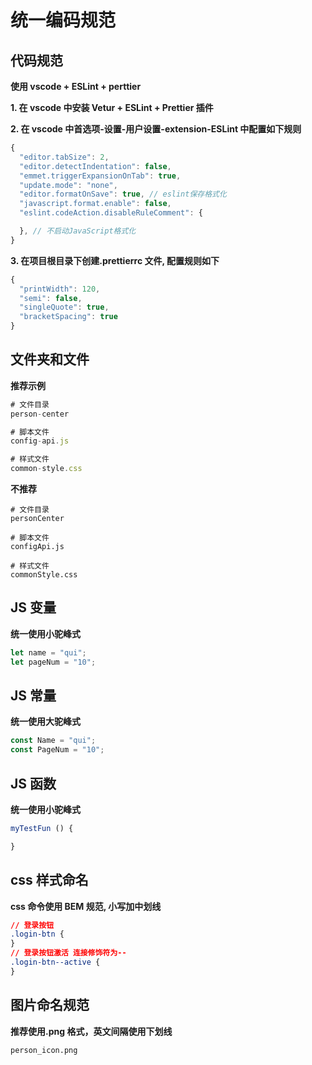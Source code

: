 # 统一编码规范

## 代码规范

**<p class="tip-color"><i class="fa fa-lightbulb-o"></i> 使用 vscode + ESLint + perttier</p>**

**<p>1. 在 vscode 中安装 Vetur + ESLint + Prettier 插件</p>**
**<p>2. 在 vscode 中首选项-设置-用户设置-extension-ESLint 中配置如下规则</p>**

```js
{
  "editor.tabSize": 2,
  "editor.detectIndentation": false,
  "emmet.triggerExpansionOnTab": true,
  "update.mode": "none",
  "editor.formatOnSave": true, // eslint保存格式化
  "javascript.format.enable": false,
  "eslint.codeAction.disableRuleComment": {

  }, // 不启动JavaScript格式化
}
```

**<p>3. 在项目根目录下创建.prettierrc 文件, 配置规则如下</p>**

```js
{
  "printWidth": 120,
  "semi": false,
  "singleQuote": true,
  "bracketSpacing": true
}
```

## 文件夹和文件

**<p class="tip-color"><i class="fa fa-lightbulb-o"></i> 推荐示例</p>**

```js
# 文件目录
person-center

# 脚本文件
config-api.js

# 样式文件
common-style.css
```

**<p class="error-color">不推荐</p>**

```
# 文件目录
personCenter

# 脚本文件
configApi.js

# 样式文件
commonStyle.css
```

## JS 变量

**<p class="tip-color"><i class="fa fa-lightbulb-o"></i> 统一使用小驼峰式</p>**

```js
let name = "qui";
let pageNum = "10";
```

## JS 常量

**<p class="tip-color"><i class="fa fa-lightbulb-o"></i> 统一使用大驼峰式</p>**

```js
const Name = "qui";
const PageNum = "10";
```

## JS 函数

**<p class="tip-color"><i class="fa fa-lightbulb-o"></i> 统一使用小驼峰式</p>**

```js
myTestFun () {

}
```

## css 样式命名

**<p class="tip-color"><i class="fa fa-lightbulb-o"></i> css 命令使用 BEM 规范, 小写加中划线</p>**

```css
// 登录按钮
.login-btn {
}
// 登录按钮激活 连接修饰符为--
.login-btn--active {
}
```

## 图片命名规范

**<p class="tip-color"><i class="fa fa-lightbulb-o"></i> 推荐使用.png 格式，英文间隔使用下划线</p>**

```
person_icon.png
```
